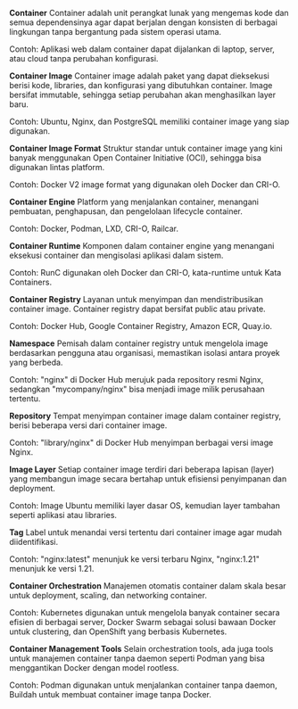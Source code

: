 **Container**
Container adalah unit perangkat lunak yang mengemas kode dan semua dependensinya agar dapat berjalan dengan konsisten di berbagai lingkungan tanpa bergantung pada sistem operasi utama.

Contoh: Aplikasi web dalam container dapat dijalankan di laptop, server, atau cloud tanpa perubahan konfigurasi.

**Container Image**
Container image adalah paket yang dapat dieksekusi berisi kode, libraries, dan konfigurasi yang dibutuhkan container. Image bersifat immutable, sehingga setiap perubahan akan menghasilkan layer baru.

Contoh: Ubuntu, Nginx, dan PostgreSQL memiliki container image yang siap digunakan.

**Container Image Format**
Struktur standar untuk container image yang kini banyak menggunakan Open Container Initiative (OCI), sehingga bisa digunakan lintas platform.

Contoh: Docker V2 image format yang digunakan oleh Docker dan CRI-O.

**Container Engine**
Platform yang menjalankan container, menangani pembuatan, penghapusan, dan pengelolaan lifecycle container.

Contoh: Docker, Podman, LXD, CRI-O, Railcar.

**Container Runtime**
Komponen dalam container engine yang menangani eksekusi container dan mengisolasi aplikasi dalam sistem.

Contoh: RunC digunakan oleh Docker dan CRI-O, kata-runtime untuk Kata Containers.

**Container Registry**
Layanan untuk menyimpan dan mendistribusikan container image. Container registry dapat bersifat public atau private.

Contoh: Docker Hub, Google Container Registry, Amazon ECR, Quay.io.

**Namespace**
Pemisah dalam container registry untuk mengelola image berdasarkan pengguna atau organisasi, memastikan isolasi antara proyek yang berbeda.

Contoh: "nginx" di Docker Hub merujuk pada repository resmi Nginx, sedangkan "mycompany/nginx" bisa menjadi image milik perusahaan tertentu.

**Repository**
Tempat menyimpan container image dalam container registry, berisi beberapa versi dari container image.

Contoh: "library/nginx" di Docker Hub menyimpan berbagai versi image Nginx.

**Image Layer**
Setiap container image terdiri dari beberapa lapisan (layer) yang membangun image secara bertahap untuk efisiensi penyimpanan dan deployment.

Contoh: Image Ubuntu memiliki layer dasar OS, kemudian layer tambahan seperti aplikasi atau libraries.

**Tag**
Label untuk menandai versi tertentu dari container image agar mudah diidentifikasi.

Contoh: "nginx:latest" menunjuk ke versi terbaru Nginx, "nginx:1.21" menunjuk ke versi 1.21.

**Container Orchestration**
Manajemen otomatis container dalam skala besar untuk deployment, scaling, dan networking container.

Contoh: Kubernetes digunakan untuk mengelola banyak container secara efisien di berbagai server, Docker Swarm sebagai solusi bawaan Docker untuk clustering, dan OpenShift yang berbasis Kubernetes.

**Container Management Tools**
Selain orchestration tools, ada juga tools untuk manajemen container tanpa daemon seperti Podman yang bisa menggantikan Docker dengan model rootless.

Contoh: Podman digunakan untuk menjalankan container tanpa daemon, Buildah untuk membuat container image tanpa Docker.